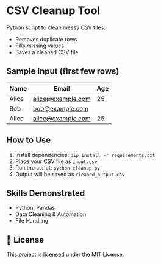 # CSV Cleanup Tool

Python script to clean messy CSV files:
- Removes duplicate rows
- Fills missing values
- Saves a cleaned CSV file

## Sample Input (first few rows)

| Name    | Email             | Age |
|---------|-----------------|-----|
| Alice   | alice@example.com | 25  |
| Bob     | bob@example.com   |     |
| Alice   | alice@example.com | 25  |


## How to Use
1. Install dependencies: `pip install -r requirements.txt`
2. Place your CSV file as `input.csv`
3. Run the script: `python cleanup.py`
4. Output will be saved as `cleaned_output.csv`

## Skills Demonstrated
- Python, Pandas
- Data Cleaning & Automation
- File Handling

## 📄 License

This project is licensed under the [MIT License](./LICENSE).
